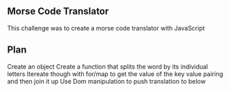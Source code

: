 ## Morse Code Translator
This challenge was to create a morse code translator with JavaScript

## Plan
Create an object
Create a function that splits the word by its individual letters
Itereate though with for/map to get the value of the key value pairing and then join it up
Use Dom manipulation to push translation to below